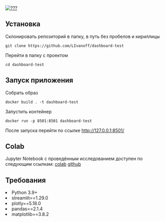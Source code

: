 <a href="https://colab.research.google.com/github/LIvanoff/dashboard-test/blob/master/notebook.ipynb">
<img alt="???" src="https://colab.research.google.com/assets/colab-badge.svg">
</a>

## Установка
Склонировать репозиторий в папку, в путь без пробелов и кириллицы

```shell
git clone https://github.com/LIvanoff/dashboard-test
```

Перейти в папку с проектом
```shell
cd dashboard-test
```

## Запуск приложения

Собрать образ

```shell
docker build . -t dashboard-test 
```

Запустить контейнер
```shell
docker run -p 8501:8501 dashboard-test 
```

После запуска перейти по ссылке http://127.0.0.1:8501/



## Colab

Jupyter Notebook с проведённым исследованием доступен по следующим ссылкам:
[colab](https://colab.research.google.com/github/LIvanoff/dashboard-test/blob/master/notebook.ipynb)
[github](https://github.com/LIvanoff/dashboard-test/blob/master/notebook.ipynb) 


## Требования
<li> Python 3.9+
<li> streamlit==1.29.0
<li> plotly==5.18.0
<li> pandas==2.1.4
<li> matplotlib==3.8.2
